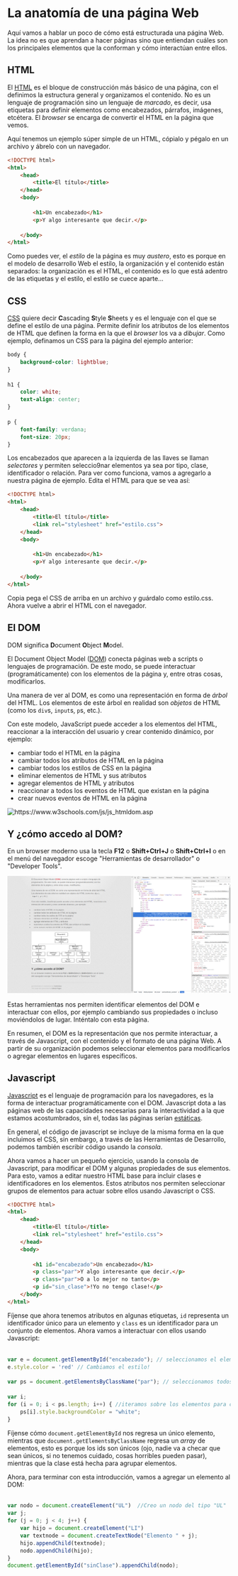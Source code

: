 # La anatomía de una página Web

Aquí vamos a hablar un poco de cómo está estructurada una página Web. La idea no es que aprendan a hacer páginas sino que entiendan cuáles son los principales elementos que la conforman y cómo interactúan entre ellos.

## HTML

El [HTML](https://www.w3schools.com/html/) es el bloque de construcción más básico de una página, con el definimos la estructura general y organizamos el contenido. No es un lenguaje de programación sino un lenguaje de _marcado_, es decir, usa etiquetas para definir elementos como encabezados, párrafos, imágenes, etcétera. El _browser_ se encarga de convertir el HTML en la página que vemos.

Aquí tenemos un ejemplo súper simple de un HTML, cópialo y pégalo en un archivo y ábrelo con un navegador.

```html
<!DOCTYPE html>
<html>
    <head>
        <title>El título</title>
    </head>
    <body>

        <h1>Un encabezado</h1>
        <p>Y algo interesante que decir.</p>

    </body>
</html>
```
Como puedes ver, el _estilo_ de la página es muy _austero_, esto es porque en el modelo de desarrollo Web el estilo, la organización y el contenido están separados: la organización es el HTML, el contenido es lo que está adentro de las etiquetas y el estilo, el estilo se cuece aparte...

## CSS

[CSS](https://www.w3schools.com/css/) quiere decir **C**ascading **S**tyle **S**heets y es el lenguaje con el que se define el estilo de una página. Permite definir los atributos de los elementos de HTML que definen la forma en la que el _browser_ los va a _dibujar_. Como ejemplo, definamos un CSS para la página del ejemplo anterior:

```css
body {
    background-color: lightblue;
}

h1 {
    color: white;
    text-align: center;
}

p {
    font-family: verdana;
    font-size: 20px;
}
```

Los encabezados que aparecen a la izquierda de las llaves se llaman _selectores_ y permiten seleccio9nar elementos ya sea por tipo, clase, identificador o relación. Para ver como funciona, vamos a agregarlo a nuestra página de ejemplo. Edita el HTML para que se vea así:

```html
<!DOCTYPE html>
<html>
    <head>
        <title>El título</title>
        <link rel="stylesheet" href="estilo.css">
    </head>
    <body>

        <h1>Un encabezado</h1>
        <p>Y algo interesante que decir.</p>

    </body>
</html>
```
Copia pega el CSS de arriba en un archivo y guárdalo como estilo.css. Ahora vuelve a abrir el HTML con el navegador.


## El DOM

DOM significa **D**ocument **O**bject **M**odel.

El Document Object Model ([DOM](https://www.w3schools.com/js/js_htmldom.asp)) conecta páginas web a scripts o lenguajes de programación. De este modo, se puede interactuar (programáticamente) con los elementos de la página y, entre otras cosas, modificarlos.

Una manera de ver al DOM, es como una representación en forma de _árbol_ del HTML.
Los elementos de este árbol en realidad son _objetos_ de HTML (como los `div`s, `input`s, `p`s, etc.).

Con este modelo, JavaScript puede acceder a los elementos del HTML, reaccionar a la interacción del usuario y crear contenido dinámico, por ejemplo:
* cambiar todo el HTML en la página
* cambiar todos los atributos de HTML en la página
* cambiar todos los estilos de CSS en la página
* eliminar elementos de HTML y sus atributos
* agregar elementos de HTML y atributos
* reaccionar a todos los eventos de HTML que existan en la página
* crear nuevos eventos de HTML en la página

<img src="https://www.w3schools.com/js/pic_htmltree.gif" alt="https://www.w3schools.com/js/js_htmldom.asp" title="https://www.w3schools.com/js/js_htmldom.asp"/>

## Y ¿cómo accedo al DOM?

En un browser moderno usa la tecla **F12** o **Shift+Ctrl+J** o **Shift+Ctrl+I** o en el menú del navegador escoge "Herramientas de desarrollador" o "Developer Tools".

<a href = "./img/dev_tools.png"><img src="./img/dev_tools.png" /></a>

Estas herramientas nos permiten identificar elementos del DOM e interactuar con ellos, por ejemplo cambiando sus propiedades o incluso moviéndolos de lugar. Inténtalo con esta página.

En resumen, el DOM es la representación que nos permite interactuar, a través de Javascript, con el contenido y el formato de una página Web. A partir de su organización podemos seleccionar elementos para modificarlos o agregar elementos en lugares específicos. 

## Javascript

[Javascript](https://www.w3schools.com/js/) es el lenguaje de programación para los navegadores, es la forma de interactuar programáticamente con el DOM. Javascript dota a las páginas web de las capacidades necesarias para la interactividad a la que estamos acostumbrados, sin el, todas las páginas serían [estáticas](http://toastytech.com/evil/).

En general, el código de javascript se incluye de la misma forma en la que incluimos el CSS, sin embargo, a través de las Herramientas de Desarrollo, podemos también escribir código usando la _consola_.

Ahora vamos a hacer un pequeño ejercicio, usando la consola de Javascript, para modificar el DOM y algunas propiedades de sus elementos. Para esto, vamos a editar nuestro HTML base para incluir clases e identificadores en los elementos. Estos atributos nos permiten seleccionar grupos de elementos para actuar sobre ellos usando Javascript o CSS.

```html
<!DOCTYPE html>
<html>
    <head>
        <title>El título</title>
        <link rel="stylesheet" href="estilo.css">
    </head>
    <body>

        <h1 id="encabezado">Un encabezado</h1>
        <p class="par">Y algo interesante que decir.</p>
        <p class="par">O a lo mejor no tanto</p>
        <p id="sin_clase">!Yo no tengo clase!</p>
    </body>
</html>
```
Fíjense que ahora tenemos atributos en algunas etiquetas, `id` representa un identificador único para un elemento y `class` es un identificador para un conjunto de elementos. Ahora vamos a interactuar con ellos usando Javascript:

```javascript

var e = document.getElementById("encabezado"); // seleccionamos el elemento con id "encabezado"
e.style.color = 'red' // Cambiamos el estilo!

var ps = document.getElementsByClassName("par"); // seleccionamos todos los elementos con la clase par

var i; 
for (i = 0; i < ps.length; i++) { //iteramos sobre los elementos para cambiar el estilo
    ps[i].style.backgroundColor = "white";
}

```
Fíjense cómo `document.getElementById` nos regresa un único elemento, mientras que `document.getElementsByClassName` regresa un _array_ de elementos, esto es porque los ids son únicos (ojo, nadie va a checar que sean únicos, si no tenemos cuidado, cosas horribles pueden pasar), mientras que la clase está hecha para agrupar elementos.

Ahora, para terminar con esta introducción, vamos a agregar un elemento al DOM:

```javascript

var nodo = document.createElement("UL")  //Creo un nodo del tipo "UL"
var j;
for (j = 0; j < 4; j++) { 
    var hijo = document.createElement("LI")
    var textnode = document.createTextNode("Elemento " + j);
    hijo.appendChild(textnode);
    nodo.appendChild(hijo);
}
document.getElementById("sinClase").appendChild(nodo);

```
